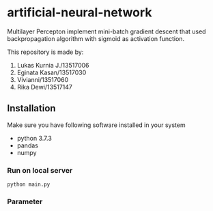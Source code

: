 # artificial-neural-network
Multilayer Percepton implement mini-batch gradient descent that used backpropagation algorithm with sigmoid as activation function.

This repository is made by:
1. Lukas Kurnia J./13517006
2. Eginata Kasan/13517030
3. Vivianni/13517060
4. Rika Dewi/13517147

## Installation
Make sure you have following software installed in your system
* python 3.7.3
* pandas
* numpy

### Run on local server
```
python main.py
```

### Parameter

